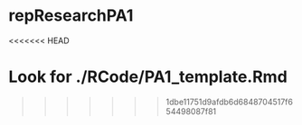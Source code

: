 repResearchPA1
==============
<<<<<<< HEAD

Look for ./RCode/PA1_template.Rmd
=======
>>>>>>> 1dbe11751d9afdb6d6848704517f654498087f81
